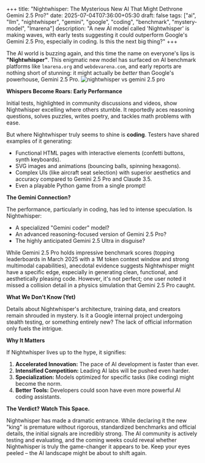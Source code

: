 +++
title: "Nightwhisper: The Mysterious New AI That Might Dethrone Gemini 2.5 Pro?"
date: 2025-07-04T07:36:00+05:30
draft: false
tags: ["ai", "llm", "nightwhisper", "gemini", "google", "coding", "benchmark", "mystery-model", "lmarena"]
description: "A new AI model called 'Nightwhisper' is making waves, with early tests suggesting it could outperform Google's Gemini 2.5 Pro, especially in coding. Is this the next big thing?"
+++

The AI world is buzzing again, and this time the name on everyone's lips is **"Nightwhisper"**. This enigmatic new model has surfaced on AI benchmark platforms like `lmarena.org` and `webdevarena.com`, and early reports are nothing short of stunning: it might actually be *better* than Google's powerhouse, Gemini 2.5 Pro.
![nightwhisper vs gemini 2.5 pro](/images/nightwhisper.webp)

**Whispers Become Roars: Early Performance**

Initial tests, highlighted in community discussions and videos, show Nightwhisper excelling where others stumble. It reportedly aces reasoning questions, solves puzzles, writes poetry, and tackles math problems with ease.

But where Nightwhisper truly seems to shine is **coding**. Testers have shared examples of it generating:
*   Functional HTML pages with interactive elements (confetti buttons, synth keyboards).
*   SVG images and animations (bouncing balls, spinning hexagons).
*   Complex UIs (like aircraft seat selection) with superior aesthetics and accuracy compared to Gemini 2.5 Pro and Claude 3.5.
*   Even a playable Python game from a single prompt!

**The Gemini Connection?**

The performance, particularly in coding, has led to intense speculation. Is Nightwhisper:
*   A specialized "Gemini coder" model?
*   An advanced reasoning-focused version of Gemini 2.5 Pro?
*   The highly anticipated Gemini 2.5 Ultra in disguise?

While Gemini 2.5 Pro holds impressive benchmark scores (topping leaderboards in March 2025 with a 1M token context window and strong multimodal capabilities), anecdotal evidence suggests Nightwhisper might have a specific edge, especially in generating clean, functional, and aesthetically pleasing code. However, it's not perfect; one user noted it missed a collision detail in a physics simulation that Gemini 2.5 Pro caught.

**What We Don't Know (Yet)**

Details about Nightwhisper's architecture, training data, and creators remain shrouded in mystery. Is it a Google internal project undergoing stealth testing, or something entirely new? The lack of official information only fuels the intrigue.

**Why It Matters**

If Nightwhisper lives up to the hype, it signifies:
1.  **Accelerated Innovation:** The pace of AI development is faster than ever.
2.  **Intensified Competition:** Leading AI labs will be pushed even harder.
3.  **Specialization:** Models optimized for specific tasks (like coding) might become the norm.
4.  **Better Tools:** Developers could soon have even more powerful AI coding assistants.

**The Verdict? Watch This Space.**

Nightwhisper has made a dramatic entrance. While declaring it the new "king" is premature without rigorous, standardized benchmarks and official details, the initial signals are incredibly strong. The AI community is actively testing and evaluating, and the coming weeks could reveal whether Nightwhisper is truly the game-changer it appears to be. Keep your eyes peeled – the AI landscape might be about to shift again.
